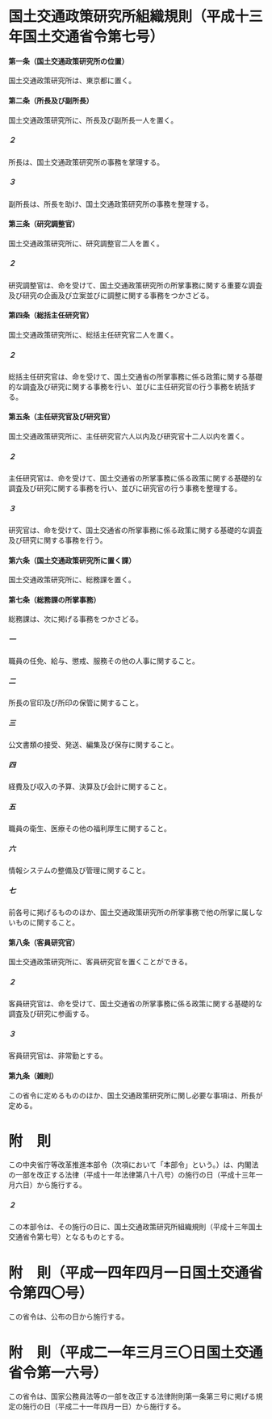 # 国土交通政策研究所組織規則（平成十三年国土交通省令第七号）
#### 第一条（国土交通政策研究所の位置）
国土交通政策研究所は、東京都に置く。
#### 第二条（所長及び副所長）
国土交通政策研究所に、所長及び副所長一人を置く。
##### ２
所長は、国土交通政策研究所の事務を掌理する。
##### ３
副所長は、所長を助け、国土交通政策研究所の事務を整理する。
#### 第三条（研究調整官）
国土交通政策研究所に、研究調整官二人を置く。
##### ２
研究調整官は、命を受けて、国土交通政策研究所の所掌事務に関する重要な調査及び研究の企画及び立案並びに調整に関する事務をつかさどる。
#### 第四条（総括主任研究官）
国土交通政策研究所に、総括主任研究官二人を置く。
##### ２
総括主任研究官は、命を受けて、国土交通省の所掌事務に係る政策に関する基礎的な調査及び研究に関する事務を行い、並びに主任研究官の行う事務を統括する。
#### 第五条（主任研究官及び研究官）
国土交通政策研究所に、主任研究官六人以内及び研究官十二人以内を置く。
##### ２
主任研究官は、命を受けて、国土交通省の所掌事務に係る政策に関する基礎的な調査及び研究に関する事務を行い、並びに研究官の行う事務を整理する。
##### ３
研究官は、命を受けて、国土交通省の所掌事務に係る政策に関する基礎的な調査及び研究に関する事務を行う。
#### 第六条（国土交通政策研究所に置く課）
国土交通政策研究所に、総務課を置く。
#### 第七条（総務課の所掌事務）
総務課は、次に掲げる事務をつかさどる。
##### 一
職員の任免、給与、懲戒、服務その他の人事に関すること。
##### 二
所長の官印及び所印の保管に関すること。
##### 三
公文書類の接受、発送、編集及び保存に関すること。
##### 四
経費及び収入の予算、決算及び会計に関すること。
##### 五
職員の衛生、医療その他の福利厚生に関すること。
##### 六
情報システムの整備及び管理に関すること。
##### 七
前各号に掲げるもののほか、国土交通政策研究所の所掌事務で他の所掌に属しないものに関すること。
#### 第八条（客員研究官）
国土交通政策研究所に、客員研究官を置くことができる。
##### ２
客員研究官は、命を受けて、国土交通省の所掌事務に係る政策に関する基礎的な調査及び研究に参画する。
##### ３
客員研究官は、非常勤とする。
#### 第九条（雑則）
この省令に定めるもののほか、国土交通政策研究所に関し必要な事項は、所長が定める。
# 附　則
この中央省庁等改革推進本部令（次項において「本部令」という。）は、内閣法の一部を改正する法律（平成十一年法律第八十八号）の施行の日（平成十三年一月六日）から施行する。
##### ２
この本部令は、その施行の日に、国土交通政策研究所組織規則（平成十三年国土交通省令第七号）となるものとする。
# 附　則（平成一四年四月一日国土交通省令第四〇号）
この省令は、公布の日から施行する。
# 附　則（平成二一年三月三〇日国土交通省令第一六号）
この省令は、国家公務員法等の一部を改正する法律附則第一条第三号に掲げる規定の施行の日（平成二十一年四月一日）から施行する。

